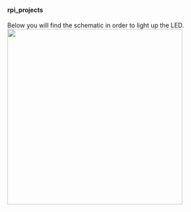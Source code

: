 #### rpi_projects
Below you will find the schematic in order to light up the LED.
<img src="http://i.imgur.com/lExfS57.png" width="400">

